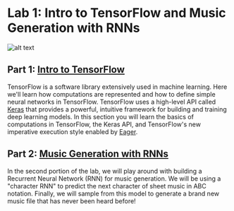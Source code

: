 # Lab 1: Intro to TensorFlow and Music Generation with RNNs

![alt text](https://github.com/aamini/introtodeeplearning/raw/master/lab1/img/music_waveform.png)

## Part 1: [Intro to TensorFlow](https://github.com/Shahrullo/IntroToDeepLearning/blob/main/Lab1/Part1_TensorFlow.ipynb)
TensorFlow is a software library extensively used in machine learning. Here we'll learn how computations are represented and how to define simple neural networks in TensorFlow. TensorFlow uses a high-level API called [Keras](https://www.tensorflow.org/guide/keras) that provides a powerful, intuitive framework for building and training deep learning models. In this section you will learn the basics of computations in TensorFlow, the Keras API, and TensorFlow's new imperative execution style enabled by [Eager](https://research.googleblog.com/2017/10/eager-execution-imperative-define-by.html).


## Part 2: [Music Generation with RNNs](https://github.com/Shahrullo/IntroToDeepLearning/blob/main/Lab1/Part2_Music_Generation.ipynb)
In the second portion of the lab, we will play around with building a Recurrent Neural Network (RNN) for music generation. We will be using a "character RNN" to predict the next character of sheet music in ABC notation. Finally, we will sample from this model to generate a brand new music file that has never been heard before!
